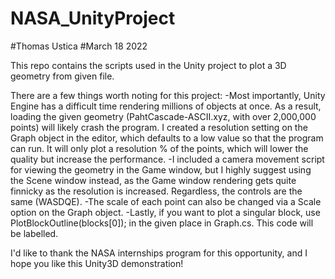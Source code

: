 # NASA_UnityProject
#Thomas Ustica
#March 18 2022

This repo contains the scripts used in the Unity project to plot a 3D geometry from given file.

There are a few things worth noting for this project:
-Most importantly, Unity Engine has a difficult time rendering millions of objects at once. As a result, loading the given geometry (PahtCascade-ASCII.xyz, with over 2,000,000 points) will likely crash the program. I created a resolution setting on the Graph object in the editor, which defaults to a low value so that the program can run. It will only plot a resolution % of the points, which will lower the quality but increase the performance.
-I included a camera movement script for viewing the geometry in the Game window, but I highly suggest using the Scene window instead, as the Game window rendering gets quite finnicky as the resolution is increased. Regardless, the controls are the same (WASDQE).
-The scale of each point can also be changed via a Scale option on the Graph object.
-Lastly, if you want to plot a singular block, use PlotBlockOutline(blocks[0]); in the given place in Graph.cs. This code will be labelled.

I'd like to thank the NASA internships program for this opportunity, and I hope you like this Unity3D demonstration!
